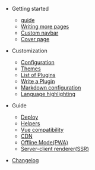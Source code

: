 - Getting started
  - [guide](zh-cn/guide.md)
  - [Writing more pages](more-pages.md)
  - [Custom navbar](custom-navbar.md)
  - [Cover page](cover.md)

- Customization
  - [Configuration](configuration.md)
  - [Themes](themes.md)
  - [List of Plugins](plugins.md)
  - [Write a Plugin](write-a-plugin.md)
  - [Markdown configuration](markdown.md)
  - [Language highlighting](language-highlight.md)

- Guide
  - [Deploy](deploy.md)
  - [Helpers](helpers.md)
  - [Vue compatibility](vue.md)
  - [CDN](cdn.md)
  - [Offline Mode(PWA)](pwa.md)
  - [Server-client renderer(SSR)](ssr.md)

- [Changelog](changelog.md)